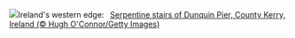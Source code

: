 ![](https://www.bing.com/th?id=OHR.DunquinIreland_EN-US9846056364_UHD.jpg&w=1000)Ireland's western edge:&nbsp;&ensp;[Serpentine stairs of Dunquin Pier, County Kerry, Ireland (© Hugh O'Connor/Getty Images)](https://www.bing.com/th?id=OHR.DunquinIreland_EN-US9846056364_UHD.jpg)
<br><br/>

